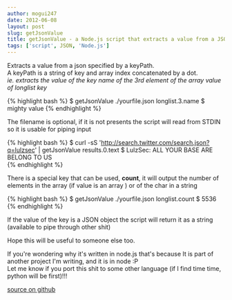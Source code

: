 ```yaml
---
author: mogui247
date: 2012-06-08
layout: post
slug: getJsonValue
title: getJsonValue - a Node.js script that extracts a value from a JSON (file or stdin)
tags: ['script', JSON, 'Node.js']
---
```


Extracts a value from a json specified by a keyPath.   
A keyPath is a string of key and array index concatenated by a dot.   
*ie. extracts the value of the key name of the 3rd element of the array value of longlist key*

{% highlight bash %}
    $ getJsonValue ./yourfile.json longlist.3.name
    $ mighty value
{%  endhighlight %}

The filename is optional, if it is not presents the script will read from STDIN so it is usable for piping input 

{% highlight bash %}
    $ curl -sS 'http://search.twitter.com/search.json?q=lulzsec' | getJsonValue results.0.text
    $ LulzSec: ALL YOUR BASE ARE BELONG TO US                
{%  endhighlight %}

There is a special key that can be used, **count**, it will output the number of elements in the array (if value is an array ) or of the char in a string

{% highlight bash %}
    $ getJsonValue ./yourfile.json longlist.count 
    $ 5536
{%  endhighlight %}

If the value of the key is a JSON object the script will return it as a string (available to pipe through other shit)

Hope this will be useful to someone else too.

If you're wondering why it's written in node.js that's because It is part of another project I'm writing, and it is in node :P   
Let me know if you port this shit to some other language (if I find time time, python will be first)!!!

[source on github](https://github.com/mogui/.scripts/blob/master/bin/getJsonValue)
